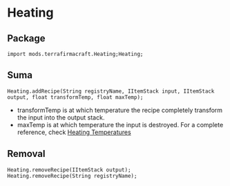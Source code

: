 # Heating

## Package
```zenscript
import mods.terrafirmacraft.Heating;Heating;
```

## Suma

```zenscript
Heating.addRecipe(String registryName, IItemStack input, IItemStack output, float transformTemp, float maxTemp);
```
- transformTemp is at which temperature the recipe completely transform the input into the output stack.
- maxTemp is at which temperature the input is destroyed. For a complete reference, check [Heating Temperatures](/Mods/Terrafirmacraft/HeatingTemperatures)

## Removal

```zenscript
Heating.removeRecipe(IItemStack output);
Heating.removeRecipe(String registryName);
```